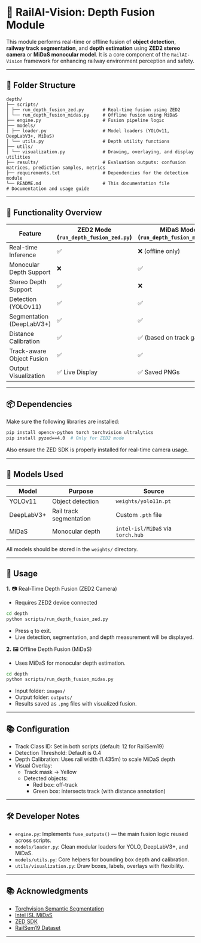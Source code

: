 # 📏 RailAI-Vision: Depth Fusion Module

This module performs real-time or offline fusion of **object detection**, **railway track segmentation**, and **depth estimation** using **ZED2 stereo camera** or **MiDaS monocular model**. It is a core component of the `RailAI-Vision` framework for enhancing railway environment perception and safety.

---

## 📁 Folder Structure
```
depth/
├── scripts/
│ ├── run_depth_fusion_zed.py       # Real-time fusion using ZED2
│ └── run_depth_fusion_midas.py     # Offline fusion using MiDaS
├── engine.py                       # Fusion pipeline logic
├── models/
│ ├── loader.py                     # Model loaders (YOLOv11, DeepLabV3+, MiDaS)
│ └── utils.py                      # Depth utility functions
├── utils/
│ └── visualization.py              # Drawing, overlaying, and display utilities
├── results/                        # Evaluation outputs: confusion matrices, prediction samples, metrics
├── requirements.txt                # Dependencies for the detection module
└── README.md                       # This documentation file                     # Documentation and usage guide
```

---

## 🚀 Functionality Overview

| Feature                   | ZED2 Mode (`run_depth_fusion_zed.py`) | MiDaS Mode (`run_depth_fusion_midas.py`) |
|---------------------------|---------------------------------------|------------------------------------------|
| Real-time Inference       | ✅                                     | ❌ (offline only)                         |
| Monocular Depth Support   | ❌                                     | ✅                                        |
| Stereo Depth Support      | ✅                                     | ❌                                        |
| Detection (YOLOv11)       | ✅                                     | ✅                                        |
| Segmentation (DeepLabV3+) | ✅                                     | ✅                                        |
| Distance Calibration      | ✅                                     | ✅ (based on track gauge)                 |
| Track-aware Object Fusion | ✅                                     | ✅                                        |
| Output Visualization      | ✅ Live Display                        | ✅ Saved PNGs                             |

---

## 📦 Dependencies

Make sure the following libraries are installed:

```bash
pip install opencv-python torch torchvision ultralytics
pip install pyzed==4.0  # Only for ZED2 mode
```

Also ensure the ZED SDK is properly installed for real-time camera usage.

---

## 🧠 Models Used

| Model      | Purpose                 | Source                            |
|------------|-------------------------|-----------------------------------|
| YOLOv11    | Object detection        | `weights/yolo11n.pt`              |
| DeepLabV3+ | Rail track segmentation | Custom `.pth` file                |
| MiDaS      | Monocular depth         | `intel-isl/MiDaS` via `torch.hub` |

All models should be stored in the `weights/` directory.

---

## 🧪 Usage
**1.** 📷 Real-Time Depth Fusion (ZED2 Camera)
- Requires ZED2 device connected

```bash
cd depth
python scripts/run_depth_fusion_zed.py
```
- Press `q` to exit.
- Live detection, segmentation, and depth measurement will be displayed.

**2.** 🖼️ Offline Depth Fusion (MiDaS)
- Uses MiDaS for monocular depth estimation.

```bash
cd depth
python scripts/run_depth_fusion_midas.py
```
- Input folder: `images/`
- Output folder: `outputs/`
- Results saved as `.png` files with visualized fusion.

---

## 📚 Configuration
- Track Class ID: Set in both scripts (default: 12 for RailSem19)
- Detection Threshold: Default is 0.4
- Depth Calibration: Uses rail width (1.435m) to scale MiDaS depth
- Visual Overlay:
  - Track mask → Yellow
  - Detected objects:
    - Red box: off-track
    - Green box: intersects track (with distance annotation)

---

## 🛠️ Developer Notes
- `engine.py`: Implements `fuse_outputs()` — the main fusion logic reused across scripts.
- `models/loader.py`: Clean modular loaders for YOLO, DeepLabV3+, and MiDaS.
- `models/utils.py`: Core helpers for bounding box depth and calibration.
- `utils/visualization.py`: Draw boxes, labels, overlays with flexibility.

---

## 📚 Acknowledgments

- [Torchvision Semantic Segmentation](https://github.com/qubvel-org/segmentation_models.pytorch)
- [Intel ISL MiDaS](https://github.com/isl-org/MiDaS)
- [ZED SDK](https://github.com/stereolabs/zed-sdk)
- [RailSem19 Dataset](https://www.wilddash.cc/railsem19)


---


